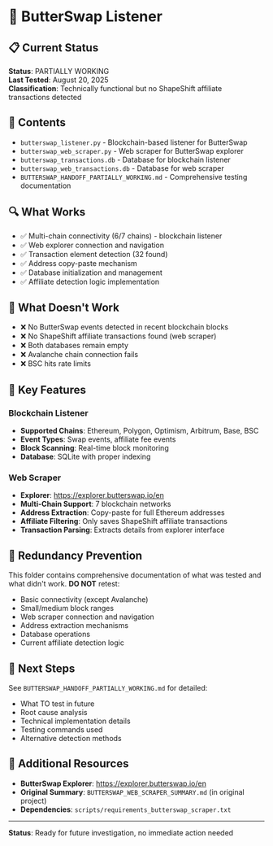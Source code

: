 # 🎯 ButterSwap Listener

## 📋 **Current Status**
**Status**: PARTIALLY WORKING  
**Last Tested**: August 20, 2025  
**Classification**: Technically functional but no ShapeShift affiliate transactions detected

## 📁 **Contents**
- `butterswap_listener.py` - Blockchain-based listener for ButterSwap
- `butterswap_web_scraper.py` - Web scraper for ButterSwap explorer
- `butterswap_transactions.db` - Database for blockchain listener
- `butterswap_web_transactions.db` - Database for web scraper
- `BUTTERSWAP_HANDOFF_PARTIALLY_WORKING.md` - Comprehensive testing documentation

## 🔍 **What Works**
- ✅ Multi-chain connectivity (6/7 chains) - blockchain listener
- ✅ Web explorer connection and navigation
- ✅ Transaction element detection (32 found)
- ✅ Address copy-paste mechanism
- ✅ Database initialization and management
- ✅ Affiliate detection logic implementation

## 🚨 **What Doesn't Work**
- ❌ No ButterSwap events detected in recent blockchain blocks
- ❌ No ShapeShift affiliate transactions found (web scraper)
- ❌ Both databases remain empty
- ❌ Avalanche chain connection fails
- ❌ BSC hits rate limits

## 🎯 **Key Features**

### **Blockchain Listener**
- **Supported Chains**: Ethereum, Polygon, Optimism, Arbitrum, Base, BSC
- **Event Types**: Swap events, affiliate fee events
- **Block Scanning**: Real-time block monitoring
- **Database**: SQLite with proper indexing

### **Web Scraper**
- **Explorer**: https://explorer.butterswap.io/en
- **Multi-Chain Support**: 7 blockchain networks
- **Address Extraction**: Copy-paste for full Ethereum addresses
- **Affiliate Filtering**: Only saves ShapeShift affiliate transactions
- **Transaction Parsing**: Extracts details from explorer interface

## 🚫 **Redundancy Prevention**
This folder contains comprehensive documentation of what was tested and what didn't work. **DO NOT** retest:
- Basic connectivity (except Avalanche)
- Small/medium block ranges
- Web scraper connection and navigation
- Address extraction mechanisms
- Database operations
- Current affiliate detection logic

## 🚀 **Next Steps**
See `BUTTERSWAP_HANDOFF_PARTIALLY_WORKING.md` for detailed:
- What TO test in future
- Root cause analysis
- Technical implementation details
- Testing commands used
- Alternative detection methods

## 🔗 **Additional Resources**
- **ButterSwap Explorer**: https://explorer.butterswap.io/en
- **Original Summary**: `BUTTERSWAP_WEB_SCRAPER_SUMMARY.md` (in original project)
- **Dependencies**: `scripts/requirements_butterswap_scraper.txt`

---
**Status**: Ready for future investigation, no immediate action needed
